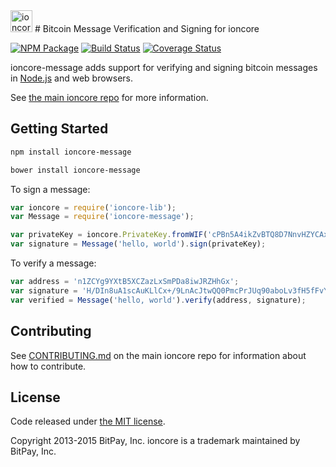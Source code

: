 <img src="http://ioncore.io/css/images/module-message.png" alt="ioncore message" height="35">
# Bitcoin Message Verification and Signing for ioncore


[![NPM Package](https://img.shields.io/npm/v/ioncore-message.svg?style=flat-square)](https://www.npmjs.org/package/ioncore-message)
[![Build Status](https://img.shields.io/travis/rdewilde/ioncore-message.svg?branch=master&style=flat-square)](https://travis-ci.org/rdewilde/ioncore-message)
[![Coverage Status](https://img.shields.io/coveralls/rdewilde/ioncore-message.svg?style=flat-square)](https://coveralls.io/r/rdewilde/ioncore-message?branch=master)

ioncore-message adds support for verifying and signing bitcoin messages in [Node.js](http://nodejs.org/) and web browsers.

See [the main ioncore repo](https://github.com/rdewilde/ioncore) for more information.

## Getting Started

```sh
npm install ioncore-message
```

```sh
bower install ioncore-message
```

To sign a message:

```javascript
var ioncore = require('ioncore-lib');
var Message = require('ioncore-message');

var privateKey = ioncore.PrivateKey.fromWIF('cPBn5A4ikZvBTQ8D7NnvHZYCAxzDZ5Z2TSGW2LkyPiLxqYaJPBW4');
var signature = Message('hello, world').sign(privateKey);
```

To verify a message:

```javascript
var address = 'n1ZCYg9YXtB5XCZazLxSmPDa8iwJRZHhGx';
var signature = 'H/DIn8uA1scAuKLlCx+/9LnAcJtwQQ0PmcPrJUq90aboLv3fH5fFvY+vmbfOSFEtGarznYli6ShPr9RXwY9UrIY=';
var verified = Message('hello, world').verify(address, signature);
```

## Contributing

See [CONTRIBUTING.md](https://github.com/rdewilde/ioncore/blob/master/CONTRIBUTING.md) on the main ioncore repo for information about how to contribute.

## License

Code released under [the MIT license](https://github.com/rdewilde/ioncore/blob/master/LICENSE).

Copyright 2013-2015 BitPay, Inc. ioncore is a trademark maintained by BitPay, Inc.

